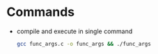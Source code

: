 # Commands

* compile and execute in single command
    ```bash
    gcc func_args.c -o func_args && ./func_args
    ```
